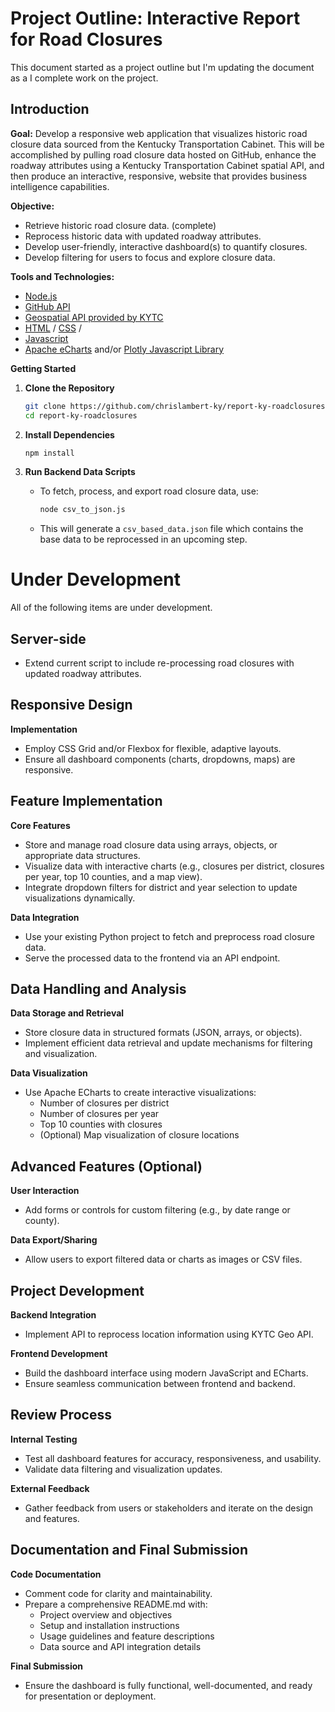 # Project Outline: Interactive Report for Road Closures
This document started as a project outline but I'm updating the document as a I complete work on the project.

## Introduction

**Goal:**  Develop a responsive web application that visualizes historic road closure data sourced from the Kentucky Transportation Cabinet.  This will be accomplished by pulling road closure data hosted on GitHub, enhance the roadway attributes using a Kentucky Transportation Cabinet spatial API, and then produce an interactive, responsive, website that provides business intelligence capabilities.

**Objective:**
  - Retrieve historic road closure data. (complete)
  - Reprocess historic data with updated roadway attributes.
  - Develop user-friendly, interactive dashboard(s) to quantify closures.
  - Develop filtering for users to focus and explore closure data.

**Tools and Technologies:** 
- [Node.js](https://nodejs.org/en)
- [GitHub API](https://docs.github.com/en/rest/using-the-rest-api)
- [Geospatial API provided by KYTC](https://kytc-api-v100-lts-qrntk7e3ra-uc.a.run.app/docs)
- [HTML](https://developer.mozilla.org/en-US/docs/Web/HTML) / [CSS](https://developer.mozilla.org/en-US/docs/Web/CSS) / 
- [Javascript](https://developer.mozilla.org/en-US/docs/Web/JavaScript)
- [Apache eCharts](https://echarts.apache.org/en/index.html) and/or [Plotly Javascript Library](https://plotly.com/javascript/)

**Getting Started**

1. **Clone the Repository**
   ```bash
   git clone https://github.com/chrislambert-ky/report-ky-roadclosures.git
   cd report-ky-roadclosures
   ```

2. **Install Dependencies**
   ```bash
   npm install
   ```

3. **Run Backend Data Scripts**
   - To fetch, process, and export road closure data, use:
     ```bash
     node csv_to_json.js
     ```
   - This will generate a `csv_based_data.json` file which contains the base data to be reprocessed in an upcoming step.

# Under Development
All of the following items are under development.

## Server-side 
   - Extend current script to include re-processing road closures with updated roadway attributes.

## Responsive Design

**Implementation**
   * Employ CSS Grid and/or Flexbox for flexible, adaptive layouts.
   * Ensure all dashboard components (charts, dropdowns, maps) are responsive.

## Feature Implementation

**Core Features**
   * Store and manage road closure data using arrays, objects, or appropriate data structures.
   * Visualize data with interactive charts (e.g., closures per district, closures per year, top 10 counties, and a map view).
   * Integrate dropdown filters for district and year selection to update visualizations dynamically.

**Data Integration**
   * Use your existing Python project to fetch and preprocess road closure data.
   * Serve the processed data to the frontend via an API endpoint.

## Data Handling and Analysis

**Data Storage and Retrieval**
   * Store closure data in structured formats (JSON, arrays, or objects).
   * Implement efficient data retrieval and update mechanisms for filtering and visualization.

**Data Visualization**
   * Use Apache ECharts to create interactive visualizations:
     * Number of closures per district
     * Number of closures per year
     * Top 10 counties with closures
     * (Optional) Map visualization of closure locations

## Advanced Features (Optional)

**User Interaction**
   * Add forms or controls for custom filtering (e.g., by date range or county).

**Data Export/Sharing**
   * Allow users to export filtered data or charts as images or CSV files.

## Project Development

**Backend Integration**
   * Implement API to reprocess location information using KYTC Geo API.

**Frontend Development**
   * Build the dashboard interface using modern JavaScript and ECharts.
   * Ensure seamless communication between frontend and backend.

## Review Process

**Internal Testing**
   * Test all dashboard features for accuracy, responsiveness, and usability.
   * Validate data filtering and visualization updates.

**External Feedback**
   * Gather feedback from users or stakeholders and iterate on the design and features.

## Documentation and Final Submission

**Code Documentation**
   * Comment code for clarity and maintainability.
   * Prepare a comprehensive README.md with:
     * Project overview and objectives
     * Setup and installation instructions
     * Usage guidelines and feature descriptions
     * Data source and API integration details

**Final Submission**
   * Ensure the dashboard is fully functional, well-documented, and ready for presentation or deployment.
